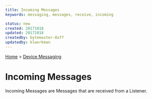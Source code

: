 ```yaml
---
title: Incoming Messages
keywords: messaging, messages, receive, incoming

status: new
created: 20171018
updated: 20171018
createdby: bytemaster-0xff
updatedby: klworkman
---
```

[Home](Index.md) > [Device Messaging](../Index.md)

# Incoming Messages

Incoming Messages are Messages that are received from a Listener.
